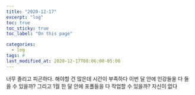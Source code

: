 ```yaml
---
title: "2020-12-17"
excerpt: "log"
toc: true
toc_sticky: true
toc_label: "On this page"

categories:
  - log
tags: #
last_modified_at: 2020-12-17T08:06:00-05:00
---
```


너무 졸리고 피곤하다.
해야할 건 많은데 시간이 부족하다
이번 달 안에 인강들을 다 들을 수 있을까?
그리고 1월 한 달 안에 포폴들을 다 작업할 수 있을까?
자신이 없다
